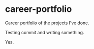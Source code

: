 # career-portfolio
Career portfolio of the projects I've done.

Testing commit and writing something.

Yes.

